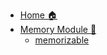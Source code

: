 * [Home 🏠](/)
* [Memory Module 🤔](/memory/ "🤓 pypely.memory - Documentation")
  * [memorizable](/memory/#memorizable "🤓 pypely.memory - Documentation")